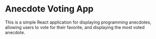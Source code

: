 # Anecdote Voting App

This is a simple React application for displaying programming anecdotes, allowing users to vote for their favorite, and displaying the most voted anecdote.
